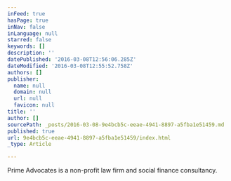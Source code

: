 ```yaml
---
inFeed: true
hasPage: true
inNav: false
inLanguage: null
starred: false
keywords: []
description: ''
datePublished: '2016-03-08T12:56:06.285Z'
dateModified: '2016-03-08T12:55:52.758Z'
authors: []
publisher:
  name: null
  domain: null
  url: null
  favicon: null
title: ''
author: []
sourcePath: _posts/2016-03-08-9e4bcb5c-eeae-4941-8897-a5fba1e51459.md
published: true
url: 9e4bcb5c-eeae-4941-8897-a5fba1e51459/index.html
_type: Article

---
```

Prime Advocates is a non-profit law firm and social finance consultancy.